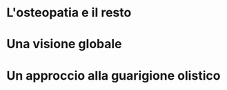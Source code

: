 # L'osteopatia e il resto
 
# Una visione globale 


# Un approccio alla guarigione olistico
<!--stackedit_data:
eyJoaXN0b3J5IjpbLTE5OTA5NjYxMTIsLTY2OTk0NTk1N119
-->